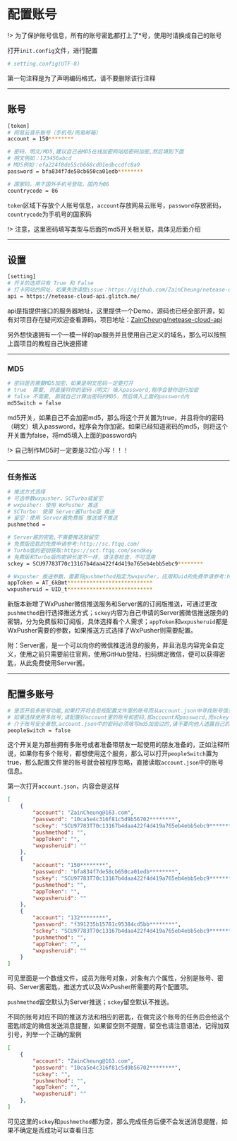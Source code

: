 # 配置账号

!> 为了保护账号信息，所有的账号密匙都打上了*号，使用时请换成自己的账号

打开`init.config`文件，进行配置

```bash
# setting.config(UTF-8)
```

第一句注释是为了声明编码格式，请不要删除该行注释

------



## 账号

```bash
[token]
# 网易云音乐账号（手机号/网易邮箱）
account = 150********

# 密码，明文/MD5,建议自己去MD5在线加密网站给密码加密,然后填到下面
# 明文例如：123456abcd
# MD5例如：efa224f8de55cb668cd01edbccdfc8a9
password = bfa834f7de58cb650ca01edb********

# 国家码，用于国外手机号登陆，国内为86
countrycode = 86
```

`token`区域下存放个人账号信息，`account`存放网易云账号，`password`存放密码，`countrycode`为手机号的国家码

!> 注意，这里密码填写类型与后面的md5开关相关联，具体见后面介绍

------



## 设置

```bash
[setting]
# 开关的选项只有 True 和 False
# 打卡网站的网址，如果失效请提issue：https://github.com/ZainCheung/netease-cloud-api/issues/new
api = https://netease-cloud-api.glitch.me/
```

api是指提供接口的服务器地址，这里提供一个Demo，源码也已经全部开源，如有对项目存在疑问欢迎查看源码，项目地址：[ZainCheung/netease-cloud-api](https://github.com/ZainCheung/netease-cloud-api)

另外想快速拥有一个一模一样的api服务并且使用自己定义的域名，那么可以按照上面项目的教程自己快速搭建

------



### MD5


```bash
# 密码是否需要MD5加密，如果是明文密码一定要打开
# true  需要, 则直接将你的密码（明文）填入password,程序会替你进行加密
# false 不需要, 那就自己计算出密码的MD5，然后填入上面的password内
md5Switch = false
```

md5开关，如果自己不会加密md5，那么将这个开关置为true，并且将你的密码（明文）填入password，程序会为你加密。如果已经知道密码的md5，则将这个开关置为false，将md5填入上面的password内

!> 自己制作MD5时一定要是32位小写！！！

------



### 任务推送

```bash
# 推送方式选择
# 可选参数wxpusher、SCTurbo或留空
# wxpusher: 使用 WxPusher 推送
# SCTurbo: 使用 Server酱Turbo版 推送
# 留空：使用 Server酱免费版 推送或不推送
pushmethod =

# Server酱的密匙,不需要推送就留空
# 免费版密匙的免费申请参考:http://sc.ftqq.com/
# Turbo版的密钥获取:https://sct.ftqq.com/sendkey
# 免费版和Turbo版的密钥长度不一样，请注意检查，不可混用
sckey = SCU97783T70c13167b4daa422f4d419a765eb4ebb5ebc9********

# Wxpusher 推送参数，需要将pushmethod指定为wxpusher，应用和uid的免费申请参考:https://wxpusher.zjiecode.com/
appToken = AT_6kBmt***************************
wxpusheruid = UID_t***************************
```

新版本新增了WxPusher微信推送服务和Server酱的订阅版推送，可通过更改`pushmethod`自行选择推送方式；`sckey`内容为自己申请的Server酱微信推送服务的密钥，分为免费版和订阅版，具体选择看个人需求；`appToken`和`wxpusheruid`都是WxPusher需要的参数，如果推送方式选择了WxPusher则需要配置。

附：Server酱，是一个可以向你的微信推送消息的服务，并且消息内容完全自定义，使用之前只需要前往官网，使用GitHub登陆，扫码绑定微信，便可以获得密匙，从此免费使用Server酱。

------



## 配置多账号

```bash
# 是否开启多账号功能,如果打开将会忽视配置文件里的账号而从account.json中寻找账号信息
# 如果选择使用多账号,请配置好account里的账号和密码,即account和password,而sckey不是必需的,如果为空则不会进行微信推送
# 介于账号安全着想,account.json中的密码必须填写md5加密过的,请不要向他人透露自己的明文密码
peopleSwitch = false
```

这个开关是为那些拥有多账号或者准备带朋友一起使用的朋友准备的，正如注释所说，如果你有多个账号，都想使用这个服务，那么可以打开`peopleSwitch`置为true，那么配置文件里的账号就会被程序忽略，直接读取`account.json`中的账号信息。

第一次打开`account.json`，内容会是这样

```json
[
    {
        "account": "ZainCheung@163.com",
        "password": "10ca5e4c316f81c5d9b56702********",
        "sckey": "SCU97783T70c13167b4daa422f4d419a765eb4ebb5ebc9********",
        "pushmethod": "",
        "appToken": "",
        "wxpusheruid": ""
    },
    {
        "account": "150********",
        "password": "bfa834f7de58cb650ca01edb********",
        "sckey": "SCU97783T70c13167b4daa422f4d419a765eb4ebb5ebc9********",
        "pushmethod": "",
        "appToken": "",
        "wxpusheruid": ""
    },
    {
        "account": "132********",
        "password": "f391235b15781c95384cd5bb********",
        "sckey": "SCU97783T70c13167b4daa422f4d419a765eb4ebb5ebc9********",
        "pushmethod": "",
        "appToken": "",
        "wxpusheruid": ""
    }
]
```

可见里面是一个数组文件，成员为账号对象，对象有六个属性，分别是账号、密码、Server酱密匙，推送方式以及WxPusher所需要的两个配置项。

`pushmethod`留空默认为Server推送；`sckey`留空默认不推送。

不同的账号对应不同的推送方法和相应的密匙，在做完这个账号的任务后会给这个密匙绑定的微信发送消息提醒，如果留空则不提醒，留空也请注意语法，记得加双引号，列举一个正确的案例

```json
[
    {
        "account": "ZainCheung@163.com",
        "password": "10ca5e4c316f81c5d9b56702********",
        "sckey": "",
        "pushmethod": "",
        "appToken": "",
        "wxpusheruid": ""
    },
]
```

可见这里的`sckey`和`pushmethod`都为空，那么完成任务后便不会发送消息提醒，如果不确定是否成功可以查看日志